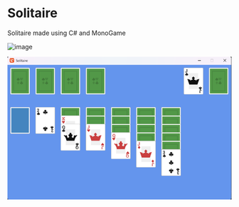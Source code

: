 # Solitaire
Solitaire made using C# and MonoGame

![image]("https://github.com/swirlyclouds/Solitaire/blob/main/Screenshot.png?raw=true")


![image](./Screenshot.png)
